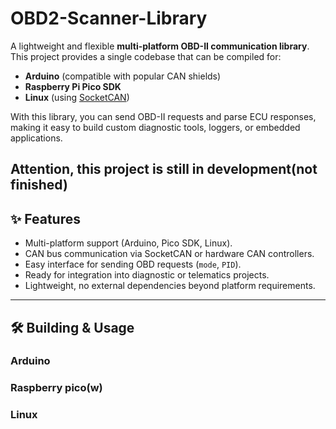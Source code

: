 # OBD2-Scanner-Library

A lightweight and flexible **multi-platform OBD-II communication library**.  
This project provides a single codebase that can be compiled for:

- **Arduino** (compatible with popular CAN shields)
- **Raspberry Pi Pico SDK**
- **Linux** (using [SocketCAN](https://www.kernel.org/doc/Documentation/networking/can.txt))

With this library, you can send OBD-II requests and parse ECU responses, making it easy to build custom diagnostic tools, loggers, or embedded applications.

**Attention, this project is still in development(not finished)** 
---

## ✨ Features
- Multi-platform support (Arduino, Pico SDK, Linux).
- CAN bus communication via SocketCAN or hardware CAN controllers.
- Easy interface for sending OBD requests (`mode`, `PID`).
- Ready for integration into diagnostic or telematics projects.
- Lightweight, no external dependencies beyond platform requirements.

---

## 🛠 Building & Usage

### Arduino

### Raspberry pico(w)

### Linux
